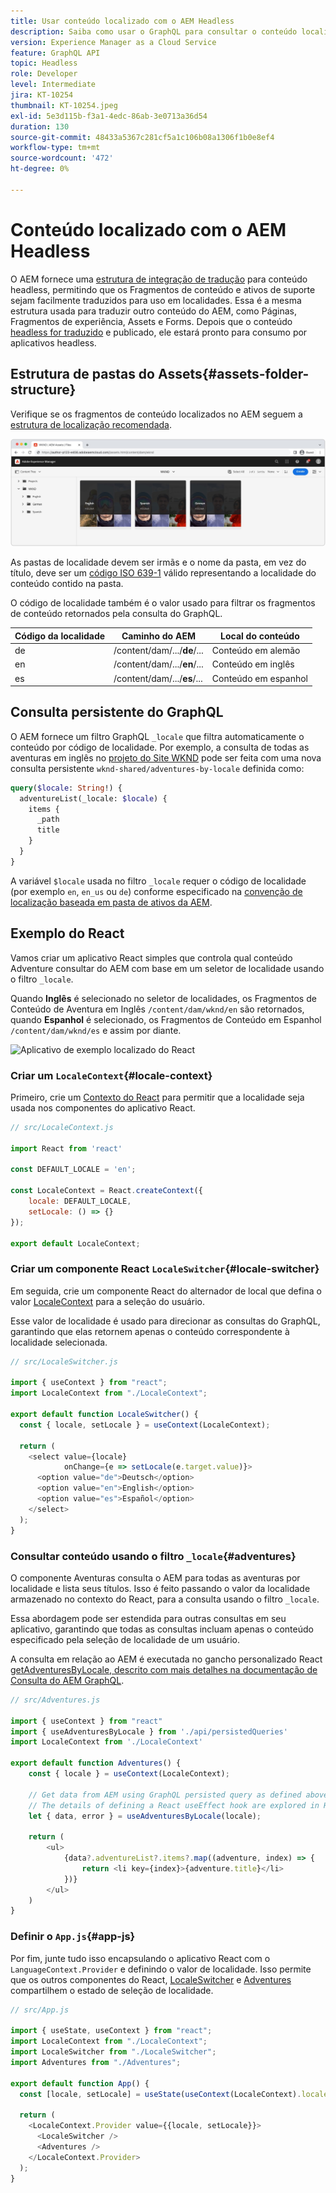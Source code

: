 ```yaml
---
title: Usar conteúdo localizado com o AEM Headless
description: Saiba como usar o GraphQL para consultar o conteúdo localizado no AEM.
version: Experience Manager as a Cloud Service
feature: GraphQL API
topic: Headless
role: Developer
level: Intermediate
jira: KT-10254
thumbnail: KT-10254.jpeg
exl-id: 5e3d115b-f3a1-4edc-86ab-3e0713a36d54
duration: 130
source-git-commit: 48433a5367c281cf5a1c106b08a1306f1b0e8ef4
workflow-type: tm+mt
source-wordcount: '472'
ht-degree: 0%

---
```


# Conteúdo localizado com o AEM Headless

O AEM fornece uma [estrutura de integração de tradução](https://experienceleague.adobe.com/docs/experience-manager-cloud-service/content/sites/administering/reusing-content/translation/integration-framework.html?lang=pt-BR) para conteúdo headless, permitindo que os Fragmentos de conteúdo e ativos de suporte sejam facilmente traduzidos para uso em localidades. Essa é a mesma estrutura usada para traduzir outro conteúdo do AEM, como Páginas, Fragmentos de experiência, Assets e Forms. Depois que o conteúdo [headless for traduzido](https://experienceleague.adobe.com/docs/experience-manager-cloud-service/content/headless/journeys/translation/overview.html?lang=pt-BR) e publicado, ele estará pronto para consumo por aplicativos headless.

## Estrutura de pastas do Assets{#assets-folder-structure}

Verifique se os fragmentos de conteúdo localizados no AEM seguem a [estrutura de localização recomendada](https://experienceleague.adobe.com/docs/experience-manager-cloud-service/content/headless/journeys/translation/getting-started.html?lang=pt-BR#recommended-structure).

![Pastas localizadas de ativos da AEM](./assets/localized-content/asset-folders.jpg)

As pastas de localidade devem ser irmãs e o nome da pasta, em vez do título, deve ser um [código ISO 639-1](https://en.wikipedia.org/wiki/List_of_ISO_639-1_codes) válido representando a localidade do conteúdo contido na pasta.

O código de localidade também é o valor usado para filtrar os fragmentos de conteúdo retornados pela consulta do GraphQL.

| Código da localidade | Caminho do AEM | Local do conteúdo |
|--------------------------------|----------|----------|
| de | /content/dam/.../**de**/... | Conteúdo em alemão |
| en | /content/dam/.../**en**/... | Conteúdo em inglês |
| es | /content/dam/.../**es**/... | Conteúdo em espanhol |

## Consulta persistente do GraphQL

O AEM fornece um filtro GraphQL `_locale` que filtra automaticamente o conteúdo por código de localidade. Por exemplo, a consulta de todas as aventuras em inglês no [projeto do Site WKND](https://github.com/adobe/aem-guides-wknd) pode ser feita com uma nova consulta persistente `wknd-shared/adventures-by-locale` definida como:

```graphql
query($locale: String!) {
  adventureList(_locale: $locale) {
    items {      
      _path
      title
    }
  }
}
```

A variável `$locale` usada no filtro `_locale` requer o código de localidade (por exemplo `en`, `en_us` ou `de`) conforme especificado na [convenção de localização baseada em pasta de ativos da AEM](#assets-folder-structure).

## Exemplo do React

Vamos criar um aplicativo React simples que controla qual conteúdo Adventure consultar do AEM com base em um seletor de localidade usando o filtro `_locale`.

Quando __Inglês__ é selecionado no seletor de localidades, os Fragmentos de Conteúdo de Aventura em Inglês `/content/dam/wknd/en` são retornados, quando __Espanhol__ é selecionado, os Fragmentos de Conteúdo em Espanhol `/content/dam/wknd/es` e assim por diante.

![Aplicativo de exemplo localizado do React](./assets/localized-content/react-example.png)

### Criar um `LocaleContext`{#locale-context}

Primeiro, crie um [Contexto do React](https://reactjs.org/docs/context.html) para permitir que a localidade seja usada nos componentes do aplicativo React.

```javascript
// src/LocaleContext.js

import React from 'react'

const DEFAULT_LOCALE = 'en';

const LocaleContext = React.createContext({
    locale: DEFAULT_LOCALE, 
    setLocale: () => {}
});

export default LocaleContext;
```

### Criar um componente React `LocaleSwitcher`{#locale-switcher}

Em seguida, crie um componente React do alternador de local que defina o valor [LocaleContext](#locale-context) para a seleção do usuário.

Esse valor de localidade é usado para direcionar as consultas do GraphQL, garantindo que elas retornem apenas o conteúdo correspondente à localidade selecionada.

```javascript
// src/LocaleSwitcher.js

import { useContext } from "react";
import LocaleContext from "./LocaleContext";

export default function LocaleSwitcher() {
  const { locale, setLocale } = useContext(LocaleContext);

  return (
    <select value={locale}
            onChange={e => setLocale(e.target.value)}>
      <option value="de">Deutsch</option>
      <option value="en">English</option>
      <option value="es">Español</option>
    </select>
  );
}
```

### Consultar conteúdo usando o filtro `_locale`{#adventures}

O componente Aventuras consulta o AEM para todas as aventuras por localidade e lista seus títulos. Isso é feito passando o valor da localidade armazenado no contexto do React, para a consulta usando o filtro `_locale`.

Essa abordagem pode ser estendida para outras consultas em seu aplicativo, garantindo que todas as consultas incluam apenas o conteúdo especificado pela seleção de localidade de um usuário.

A consulta em relação ao AEM é executada no gancho personalizado React [getAdventuresByLocale, descrito com mais detalhes na documentação de Consulta do AEM GraphQL](./aem-headless-sdk.md).

```javascript
// src/Adventures.js

import { useContext } from "react"
import { useAdventuresByLocale } from './api/persistedQueries'
import LocaleContext from './LocaleContext'

export default function Adventures() {
    const { locale } = useContext(LocaleContext);

    // Get data from AEM using GraphQL persisted query as defined above 
    // The details of defining a React useEffect hook are explored in How to > AEM Headless SDK
    let { data, error } = useAdventuresByLocale(locale);

    return (
        <ul>
            {data?.adventureList?.items?.map((adventure, index) => { 
                return <li key={index}>{adventure.title}</li>
            })}
        </ul>
    )
}
```

### Definir o `App.js`{#app-js}

Por fim, junte tudo isso encapsulando o aplicativo React com o `LanguageContext.Provider` e definindo o valor de localidade. Isso permite que os outros componentes do React, [LocaleSwitcher](#locale-switcher) e [Adventures](#adventures) compartilhem o estado de seleção de localidade.

```javascript
// src/App.js

import { useState, useContext } from "react";
import LocaleContext from "./LocaleContext";
import LocaleSwitcher from "./LocaleSwitcher";
import Adventures from "./Adventures";

export default function App() {
  const [locale, setLocale] = useState(useContext(LocaleContext).locale);

  return (
    <LocaleContext.Provider value={{locale, setLocale}}>
      <LocaleSwitcher />
      <Adventures />
    </LocaleContext.Provider>
  );
}
```
